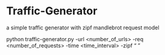 # Traffic-Generator

a simple traffic generator with zipf mandlebrot request model

python traffic-generator.py -url <number_of_urls> -req <number_of_requests> -time <time_interval> -zipf <q> <s>
